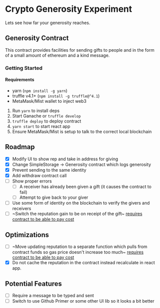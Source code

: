 # Crypto Generosity Experiment

Lets see how far your generosity reaches.

## Generosity Contract

This contract provides facilities for sending gifts to people and in the form of a small amount of ethereum and a kind message.

### Getting Started

#### Requirements
- yarn (`npm install -g yarn`)
- truffle v4.1+ (`npm install -g truffle@^4.1`)
- MetaMask/Mist wallet to inject web3

1. Run `yarn` to install deps
1. Start Ganache or `truffle develop`
1. `truffle deploy` to deploy contract
1. `yarn start` to start react app
1. Ensure MetaMask/Mist is setup to talk to the correct local blockchain

## Roadmap

- [x] Modify UI to show rep and take in address for giving
- [x] Change SimpleStorage -> Generosity contract which logs generosity
- [x] Prevent sending to the same identity
- [x] Add withdraw contract call
- [ ] Show proper errors
  -  [ ] A receiver has already been given a gift (it causes the contract to fail)
  -  [ ] Attempt to give back to your giver
- [ ] Use some form of identity on the blockchain to verify the givers and receivers
- [ ] ~Switch the reputation gain to be on receipt of the gift~ [requires contract to be able to pay cost](https://blog.ethereum.org/2015/12/24/understanding-serenity-part-i-abstraction/)

## Optimizations
- [ ] ~Move updating reputation to a separate function which pulls from contract funds so gas price doesn't increase too much~ [requires contract to be able to pay cost](https://blog.ethereum.org/2015/12/24/understanding-serenity-part-i-abstraction/)
- [x] Do not cache the reputation in the contract instead recalculate in react app.

## Potential Features
- [ ] Require a message to be typed and sent
- [ ] Switch to use Github Primer or some other UI lib so it looks a bit better
